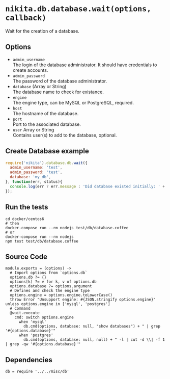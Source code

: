 
# `nikita.db.database.wait(options, callback)`

Wait for the creation of a database.

## Options

* `admin_username`   
  The login of the database administrator. It should have credentials to create accounts.   
* `admin_password`   
  The password of the database administrator.   
* `database` (Array or String)   
  The database name to check for existance.   
* `engine`    
  The engine type, can be MySQL or PostgreSQL, required.   
* `host`   
  The hostname of the database.   
* `port`   
  Port to the associated database.   
* `user` Array or String   
  Contains  user(s) to add to the database, optional.   

## Create Database example

```js
require('nikita').database.db.wait({
  admin_username: 'test',
  admin_password: 'test',
  database: 'my_db',
}, function(err, status){
  console.log(err ? err.message : 'Did database existed initially: ' + status);
});
```

## Run the tests

```
cd docker/centos6
# then
docker-compose run --rm nodejs test/db/database.coffee
# or
docker-compose run --rm nodejs
npm test test/db/database.coffee
```

## Source Code

    module.exports = (options) ->
      # Import options from `options.db`
      options.db ?= {}
      options[k] ?= v for k, v of options.db
      options.database ?= options.argument
      # Defines and check the engine type
      options.engine = options.engine.toLowerCase()
      throw Error "Unsupport engine: #{JSON.stringify options.engine}" unless options.engine in ['mysql', 'postgres']
      # Command
      @wait.execute
        cmd: switch options.engine
          when 'mysql'
            db.cmd(options, database: null, "show databases") + " | grep '#{options.database}'"
          when 'postgres'
            db.cmd(options, database: null, null) + " -l | cut -d \\| -f 1 | grep -qw '#{options.database}'"

## Dependencies

    db = require '../../misc/db'

